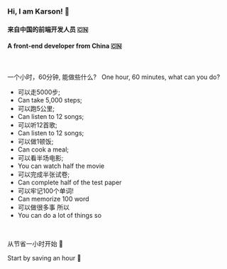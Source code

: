 ### Hi, I am Karson! 👋

#### 来自中国的前端开发人员 🇨🇳
#### A front-end developer from China 🇨🇳

  &nbsp;
  &nbsp; 
  &nbsp; 
    
一个小时，60分钟, 能做些什么? &nbsp; One hour, 60 minutes, what can you do?



- 可以走5000步;
- Can take 5,000 steps;
- 可以跑5公里;
- Can listen to 12 songs;
- 可以听12首歌;
- Can listen to 12 songs;
- 可以做1顿饭;
- Can cook a meal;
- 可以看半场电影;
- You can watch half the movie
- 可以完成半张试卷;
- Can complete half of the test paper
- 可以牢记100个单词!
- Can memorize 100 word
- 可以做很多事 所以
- You can do a lot of things so

&nbsp; 

   从节省一小时开始 💪

   Start by saving an hour 💪


<!--
**vitekarson/vitekarson** is a ✨ _special_ ✨ repository because its `README.md` (this file) appears on your GitHub profile.

Here are some ideas to get you started:

- 🔭 I’m currently working on ...
- 🌱 I’m currently learning ...
- 👯 I’m looking to collaborate on ...
- 🤔 I’m looking for help with ...
- 💬 Ask me about ...
- 📫 How to reach me: ...
- 😄 Pronouns: ...
- ⚡ Fun fact: ...
-->
